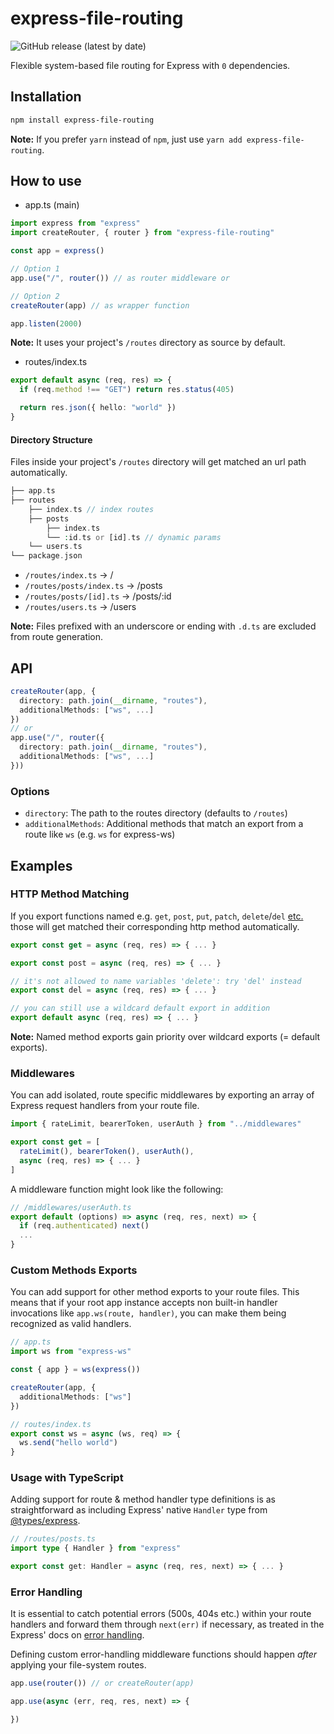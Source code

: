 # express-file-routing

![GitHub release (latest by date)](https://img.shields.io/github/v/release/matthiaaas/express-file-routing?color=brightgreen&label=latest)

Flexible system-based file routing for Express with `0` dependencies.

## Installation

```bash
npm install express-file-routing
```

**Note:** If you prefer `yarn` instead of `npm`, just use `yarn add express-file-routing`.

## How to use

- app.ts (main)

```ts
import express from "express"
import createRouter, { router } from "express-file-routing"

const app = express()

// Option 1
app.use("/", router()) // as router middleware or

// Option 2
createRouter(app) // as wrapper function

app.listen(2000)
```

**Note:** It uses your project's `/routes` directory as source by default.

- routes/index.ts

```ts
export default async (req, res) => {
  if (req.method !== "GET") return res.status(405)

  return res.json({ hello: "world" })
}
```

#### Directory Structure

Files inside your project's `/routes` directory will get matched an url path automatically.

```php
├── app.ts
├── routes
    ├── index.ts // index routes
    ├── posts
        ├── index.ts
        └── :id.ts or [id].ts // dynamic params
    └── users.ts
└── package.json
```

- `/routes/index.ts` → /
- `/routes/posts/index.ts` → /posts
- `/routes/posts/[id].ts` → /posts/:id
- `/routes/users.ts` → /users

**Note:** Files prefixed with an underscore or ending with `.d.ts` are excluded from route generation.

## API

```ts
createRouter(app, {
  directory: path.join(__dirname, "routes"),
  additionalMethods: ["ws", ...]
})
// or
app.use("/", router({
  directory: path.join(__dirname, "routes"),
  additionalMethods: ["ws", ...]
}))
```

### Options

- `directory`: The path to the routes directory (defaults to `/routes`)
- `additionalMethods`: Additional methods that match an export from a route like `ws` (e.g. `ws` for express-ws)

## Examples

### HTTP Method Matching

If you export functions named e.g. `get`, `post`, `put`, `patch`, `delete`/`del` [etc.](https://developer.mozilla.org/en-US/docs/Web/HTTP/Methods) those will get matched their corresponding http method automatically.

```ts
export const get = async (req, res) => { ... }

export const post = async (req, res) => { ... }

// it's not allowed to name variables 'delete': try 'del' instead
export const del = async (req, res) => { ... }

// you can still use a wildcard default export in addition
export default async (req, res) => { ... }
```

**Note:** Named method exports gain priority over wildcard exports (= default exports).

### Middlewares

You can add isolated, route specific middlewares by exporting an array of Express request handlers from your route file.

```ts
import { rateLimit, bearerToken, userAuth } from "../middlewares"

export const get = [
  rateLimit(), bearerToken(), userAuth(),
  async (req, res) => { ... }
]
```

A middleware function might look like the following:

```ts
// /middlewares/userAuth.ts
export default (options) => async (req, res, next) => {
  if (req.authenticated) next()
  ...
}
```

### Custom Methods Exports

You can add support for other method exports to your route files. This means that if your root app instance accepts non built-in handler invocations like `app.ws(route, handler)`, you can make them being recognized as valid handlers.

```ts
// app.ts
import ws from "express-ws"

const { app } = ws(express())

createRouter(app, {
  additionalMethods: ["ws"]
})

// routes/index.ts
export const ws = async (ws, req) => {
  ws.send("hello world")
}
```

### Usage with TypeScript

Adding support for route & method handler type definitions is as straightforward as including Express' native `Handler` type from [@types/express](https://www.npmjs.com/package/@types/express).

```ts
// /routes/posts.ts
import type { Handler } from "express"

export const get: Handler = async (req, res, next) => { ... }
```

### Error Handling

It is essential to catch potential errors (500s, 404s etc.) within your route handlers and forward them through `next(err)` if necessary, as treated in the Express' docs on [error handling](https://expressjs.com/en/guide/error-handling.html).

Defining custom error-handling middleware functions should happen *after* applying your file-system routes.

```ts
app.use(router()) // or createRouter(app)

app.use(async (err, req, res, next) => {

})
```
